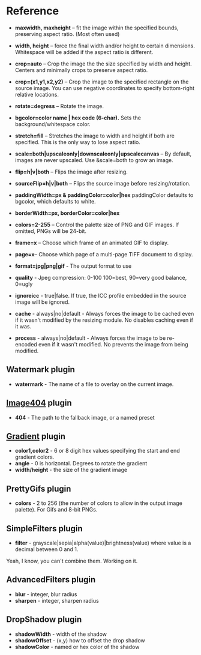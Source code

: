 # Reference


* **maxwidth, maxheight** – fit the image within the specified bounds, preserving aspect ratio. (Most often used)

* **width, height** – force the final width and/or height to certain dimensions. Whitespace will be added if the aspect ratio is different.

* **crop=auto** – Crop the image the the size specified by width and height. Centers and minimally crops to preserve aspect ratio.
* **crop=(x1,y1,x2,y2)** – Crop the image to the specified rectangle on the source image. You can use negative coordinates to specify bottom-right relative locations.
* **rotate=degress** – Rotate the image.
* **bgcolor=color name | hex code (6-char).** Sets the background/whitespace color.
* **stretch=fill** – Stretches the image to width and height if both are specified. This is the only way to lose aspect ratio.
* **scale=both|upscaleonly|downscaleonly|upscalecanvas** – By default, images are never upscaled. Use &scale=both to grow an image.
* **flip=h|v|both** – Flips the image after resizing.
* **sourceFlip=h|v|both** – Flips the source image before resizing/rotation.
* **paddingWidth=px & paddingColor=color|hex** paddingColor defaults to bgcolor, which defaults to white.
* **borderWidth=px, borderColor=color|hex**

* **colors=2-255** – Control the palette size of PNG and GIF images. If omitted, PNGs will be 24-bit.
* **frame=x** – Choose which frame of an animated GIF to display.
* **page=x**– Choose which page of a multi-page TIFF document to display.
* **format=jpg|png|gif** - The output format to use
* **quality** - Jpeg compression: 0-100 100=best, 90=very good balance, 0=ugly
* **ignoreicc** - true|false. If true, the ICC profile embedded in the source image will be ignored.
* **cache** - always|no|default - Always forces the image to be cached even if it wasn't modified by the resizing module. No disables caching even if it was.
* **process** - always|no|default - Always forces the image to be re-encoded even if it wasn't modified. No prevents the image from being modified.

## Watermark plugin

* **watermark** - The name of a file to overlay on the current image. 

## [Image404](/plugins/image404) plugin

* **404** - The path to the fallback image, or a named preset

## [Gradient](/plugins/gradient) plugin

* **color1,color2** - 6 or 8 digit hex values specifying the start and end gradient colors. 
* **angle** - 0 is horizontal. Degrees to rotate the gradient
* **width/height** - the size of the gradient image

## PrettyGifs plugin

* **colors** - 2 to 256 (the number of colors to allow in the output image palette). For Gifs and 8-bit PNGs.

## SimpleFilters plugin

* **filter** - grayscale|sepia|alpha(value)|brightness(value) where value is a decimal between 0 and 1.

Yeah, I know, you can't combine them. Working on it.

## AdvancedFilters plugin

* **blur** - integer, blur radius
* **sharpen** - integer, sharpen radius

## DropShadow plugin

* **shadowWidth** - width of the shadow
* **shadowOffset** - (x,y) how to offset the drop shadow
* **shadowColor** - named or hex color of the shadow